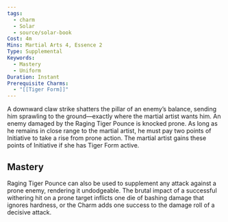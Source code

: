 ```yaml
---
tags:
  - charm
  - Solar
  - source/solar-book
Cost: 4m
Mins: Martial Arts 4, Essence 2
Type: Supplemental
Keywords:
  - Mastery
  - Uniform
Duration: Instant
Prerequisite Charms:
  - "[[Tiger Form]]"
---
```

A downward claw strike shatters the pillar of an enemy’s balance, sending him sprawling to the ground—exactly where the martial artist wants him. An enemy damaged by the Raging Tiger Pounce is knocked prone. As long as he remains in close range to the martial artist, he must pay two points of Initiative to take a rise from prone action. The martial artist gains these points of Initiative if she has Tiger Form active. 

## Mastery

Raging Tiger Pounce can also be used to supplement any attack against a prone enemy, rendering it undodgeable. The brutal impact of a successful withering hit on a prone target inflicts one die of bashing damage that ignores hardness, or the Charm adds one success to the damage roll of a decisive attack.